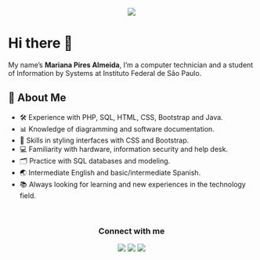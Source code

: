 <p align="center">
  <img src="https://capsule-render.vercel.app/api?type=waving&color=gradient&height=90&width=1000"/>
</p>
<h1>Hi there 👋</h1>
  <div>
    <p>My name’s <strong>Mariana Pires Almeida</strong>, I’m a computer technician and a student of Information by Systems at Instituto Federal de São Paulo.</p> 
  </div>
  <h2>🌼 About Me</h2>
<ul>
  <li>🛠️ Experience with PHP, SQL, HTML, CSS, Bootstrap and Java.</li>
  <li>📊 Knowledge of diagramming and software documentation.</li>
  <li>🎨 Skills in styling interfaces with CSS and Bootstrap.</li>
  <li>💻 Familiarity with hardware, information security and help desk.</li>
  <li>🗂️ Practice with SQL databases and modeling.</li>
  <li>🌏 Intermediate English and basic/intermediate Spanish.</li>
  <li>📚 Always looking for learning and new experiences in the technology field.</li>
</ul>
<br>
<div align="center">
  <h3 style="">Connect with me</h3>
  <p>  
    <a href="https://www.instagram.com/_marianapires__/"><img src="https://img.shields.io/badge/-Instagram-%23E4405F?style=for-the-badge&logo=instagram&logoColor=white" target="_blank"></a>
    <a href="https://www.linkedin.com/in/marianapiresalmeida"><img src="https://img.shields.io/badge/-LinkedIn-%230077B5?style=for-the-badge&logo=linkedin&logoColor=white" target="_blank"></a>
    <a href="mailto:marianapires.mpa@gmail.com"><img src="https://img.shields.io/badge/-Gmail-%23333?style=for-the-badge&logo=gmail&logoColor=white" target="_blank"></a>
  </p>
</div>
